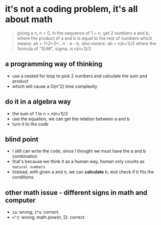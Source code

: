 # it's not a coding problem, it's all about math

> giving a n, n > 0, in the sequence of 1 ~ n, get 2 numbers a and b, where the product of a and b is equal to the rest of numbers
> which means: a*b = 1+2+3+...n - a - b,
> also means: a*b = n(n+1)/2
> where the formula of "SUM", sigma, is n(n+1)/2


## a programming way of thinking
- use a nested for loop to pick 2 numbers and calculate the sum and product
- which will cause a O(n^2) time complexity


## do it in a algebra way
- the sum of 1 to n = n(n+1)/2
- use the equation, we can get the relation between a and b
- turn it to the code

## blind point
- I still can write the code, since I thought we must have the a and b combination
- that's because we think it as a human way, human only counts as `natural numbers`
- Instead, with given a and n, we can **calculate** b, and check if b fits the conditions.

## other math issue - different signs in math and computer
- `2a`: wrong; `2*a`: correct.
- `n^2`: wrong; math.pow(n, 2): correct.


